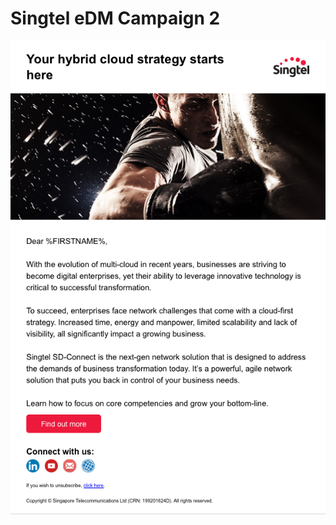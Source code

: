 # Singtel eDM Campaign 2
![Preview](https://github.com/gbjack/Singtel-eDM-Campaign-2/blob/master/Screenshot-2.png)
